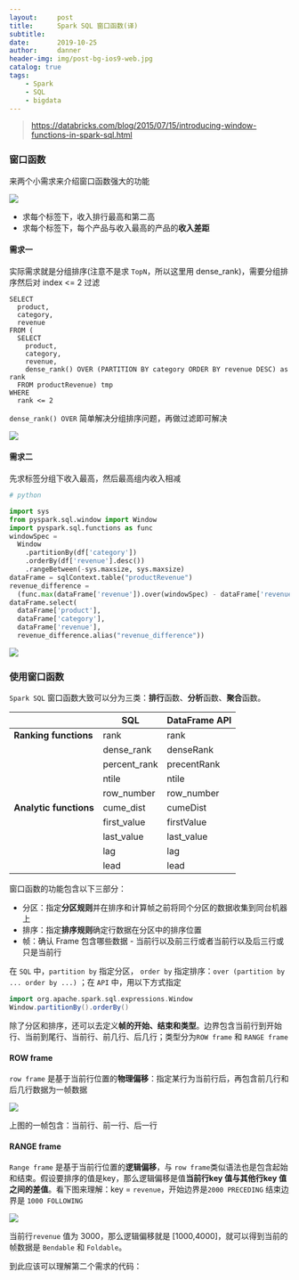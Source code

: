 ```yaml
---
layout:     post
title:      Spark SQL 窗口函数(译)
subtitle:  
date:       2019-10-25
author:     danner
header-img: img/post-bg-ios9-web.jpg
catalog: true
tags:
    - Spark
    - SQL
    - bigdata
---
```


>  https://databricks.com/blog/2015/07/15/introducing-window-functions-in-spark-sql.html 

### 窗口函数

来两个小需求来介绍窗口函数强大的功能

![](https://vendanner.github.io/img/SparkSQL/product_revenue.png)

- 求每个标签下，收入排行最高和第二高
- 求每个标签下，每个产品与收入最高的产品的**收入差距**

#### 需求一

实际需求就是分组排序(注意不是求 `TopN`，所以这里用 dense_rank)，需要分组排序然后对 index <= 2 过滤

```shell
SELECT
  product,
  category,
  revenue
FROM (
  SELECT
    product,
    category,
    revenue,
    dense_rank() OVER (PARTITION BY category ORDER BY revenue DESC) as rank
  FROM productRevenue) tmp
WHERE
  rank <= 2
```

`dense_rank() OVER` 简单解决分组排序问题，再做过滤即可解决

![](https://vendanner.github.io/img/SparkSQL/product_revenue_top2.png)

#### 需求二

先求标签分组下收入最高，然后最高组内收入相减

```python
# python

import sys
from pyspark.sql.window import Window
import pyspark.sql.functions as func
windowSpec = 
  Window 
    .partitionBy(df['category']) 
    .orderBy(df['revenue'].desc()) 
    .rangeBetween(-sys.maxsize, sys.maxsize)
dataFrame = sqlContext.table("productRevenue")
revenue_difference = 
  (func.max(dataFrame['revenue']).over(windowSpec) - dataFrame['revenue'])
dataFrame.select(
  dataFrame['product'],
  dataFrame['category'],
  dataFrame['revenue'],
  revenue_difference.alias("revenue_difference"))
```

![](https://vendanner.github.io/img/SparkSQL/product_revenue_diff.png)

### 使用窗口函数

`Spark SQL` 窗口函数大致可以分为三类：**排行**函数、**分析**函数、**聚合**函数。 

|                        | SQL          | DataFrame API |
| ---------------------- | ------------ | ------------- |
| **Ranking functions**  | rank         | rank          |
|                        | dense_rank   | denseRank     |
|                        | percent_rank | precentRank   |
|                        | ntile        | ntile         |
|                        | row_number   | row_number    |
| **Analytic functions** | cume_dist    | cumeDist      |
|                        | first_value  | firstValue    |
|                        | last_value   | last_value    |
|                        | lag          | lag           |
|                        | lead         | lead          |

窗口函数的功能包含以下三部分：

- 分区：指定**分区规则**并在排序和计算帧之前将同个分区的数据收集到同台机器上
- 排序：指定**排序规则**确定行数据在分区中的排序位置
- 帧：确认 Frame 包含哪些数据 - 当前行以及前三行或者当前行以及后三行或只是当前行

在 `SQL` 中，`partition by` 指定分区， `order by` 指定排序：`over (partition by ... order by ...)` ；在 `API` 中，用以下方式指定

```scala
import org.apache.spark.sql.expressions.Window
Window.partitionBy().orderBy()
```

除了分区和排序，还可以去定义**帧的开始、结束和类型**。边界包含当前行到开始行、当前到尾行、当前行、前几行、后几行；类型分为`ROW frame` 和 `RANGE frame`

#### ROW frame

`row frame` 是基于当前行位置的**物理偏移**：指定某行为当前行后，再包含前几行和后几行数据为一帧数据

![](https://vendanner.github.io/img/SparkSQL/row_frame.png)

上图的一帧包含：当前行、前一行、后一行

#### RANGE frame

`Range frame` 是基于当前行位置的**逻辑偏移**，与 `row frame`类似语法也是包含起始和结束。假设要排序的值是key，那么逻辑偏移是值**当前行key 值与其他行key 值之间的差值**。看下图来理解：key  = `revenue`，开始边界是` 2000 PRECEDING ` 结束边界是 ` 1000 FOLLOWING `

![](https://vendanner.github.io/img/SparkSQL/range_frame.png)

当前行`revenue` 值为 3000，那么逻辑偏移就是 [1000,4000]，就可以得到当前的帧数据是 `Bendable` 和 `Foldable`。

到此应该可以理解第二个需求的代码：